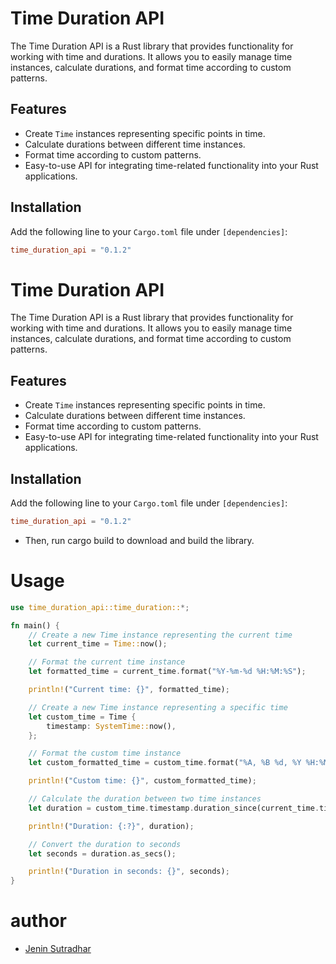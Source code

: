 # Time Duration API

The Time Duration API is a Rust library that provides functionality for working with time and durations. It allows you to easily manage time instances, calculate durations, and format time according to custom patterns.

## Features

- Create `Time` instances representing specific points in time.
- Calculate durations between different time instances.
- Format time according to custom patterns.
- Easy-to-use API for integrating time-related functionality into your Rust applications.

## Installation

Add the following line to your `Cargo.toml` file under `[dependencies]`:

```toml
time_duration_api = "0.1.2"
```
# Time Duration API

The Time Duration API is a Rust library that provides functionality for working with time and durations. It allows you to easily manage time instances, calculate durations, and format time according to custom patterns.

## Features

- Create `Time` instances representing specific points in time.
- Calculate durations between different time instances.
- Format time according to custom patterns.
- Easy-to-use API for integrating time-related functionality into your Rust applications.

## Installation

Add the following line to your `Cargo.toml` file under `[dependencies]`:

```toml
time_duration_api = "0.1.2"
```
- Then, run cargo build to download and build the library.

# Usage
```rust
use time_duration_api::time_duration::*;

fn main() {
    // Create a new Time instance representing the current time
    let current_time = Time::now();

    // Format the current time instance
    let formatted_time = current_time.format("%Y-%m-%d %H:%M:%S");

    println!("Current time: {}", formatted_time);

    // Create a new Time instance representing a specific time
    let custom_time = Time {
        timestamp: SystemTime::now(),
    };

    // Format the custom time instance
    let custom_formatted_time = custom_time.format("%A, %B %d, %Y %H:%M:%S");

    println!("Custom time: {}", custom_formatted_time);

    // Calculate the duration between two time instances
    let duration = custom_time.timestamp.duration_since(current_time.timestamp).unwrap();

    println!("Duration: {:?}", duration);

    // Convert the duration to seconds
    let seconds = duration.as_secs();

    println!("Duration in seconds: {}", seconds);
}
```
# author
- [Jenin Sutradhar](https://github.com/GigaCodeGojo)

